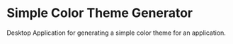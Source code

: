 # Simple Color Theme Generator

Desktop Application for generating a simple color theme for an application.